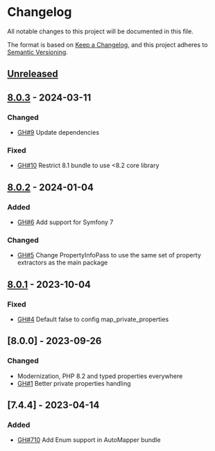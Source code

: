 # Changelog

All notable changes to this project will be documented in this file.

The format is based on [Keep a Changelog](https://keepachangelog.com/en/1.0.0/),
and this project adheres to [Semantic Versioning](https://semver.org/spec/v2.0.0.html).

## [Unreleased]

## [8.0.3] - 2024-03-11
### Changed
- [GH#9](https://github.com/jolicode/automapper-bundle/pull/9) Update dependencies

### Fixed
- [GH#10](https://github.com/jolicode/automapper-bundle/pull/10) Restrict 8.1 bundle to use <8.2 core library

## [8.0.2] - 2024-01-04
### Added
- [GH#6](https://github.com/jolicode/automapper-bundle/pull/6) Add support for Symfony 7

### Changed
- [GH#5](https://github.com/jolicode/automapper-bundle/pull/5) Change PropertyInfoPass to use the same set of property extractors as the main package

## [8.0.1] - 2023-10-04
### Fixed
- [GH#4](https://github.com/jolicode/automapper-bundle/pull/4) Default false to config map_private_properties

## [8.0.0] - 2023-09-26
### Changed
- Modernization, PHP 8.2 and typed properties everywhere
- [GH#1](https://github.com/jolicode/automapper-bundle/pull/1) Better private properties handling

## [7.4.4] - 2023-04-14
### Added
- [GH#710](https://github.com/janephp/janephp/pull/710) Add Enum support in AutoMapper bundle

[Unreleased]: https://github.com/jolicode/automapper/compare/8.0.3...HEAD
[8.0.3]: https://github.com/janephp/janephp/compare/8.0.2...8.0.3
[8.0.2]: https://github.com/janephp/janephp/compare/8.0.1...8.0.2
[8.0.1]: https://github.com/janephp/janephp/compare/8.0.0...8.0.1
